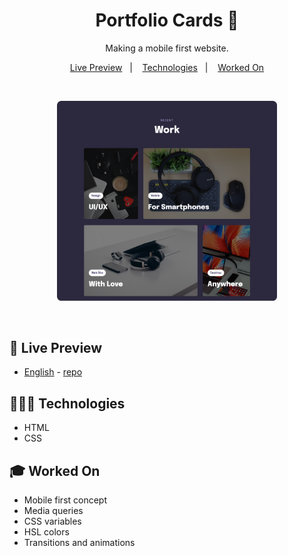 <h1 align="center"> Portfolio Cards 📝 </h1>

<p align="center">
Making a mobile first website. <br/>
</p>

<p align="center">
  <a href="#-live-preview">Live Preview</a>&nbsp;&nbsp;&nbsp;|&nbsp;&nbsp;&nbsp;
  <a href="#-technologies">Technologies</a>&nbsp;&nbsp;&nbsp;|&nbsp;&nbsp;&nbsp;
  <a href="#-worked-on">Worked On</a>
</p>

<br/>

<p align="center">
  <img alt="Portfolio home page." src=".github/portfolio-cards.png" width="70%" />
</p>

<br>

## 📝 Live Preview 

- [English](https://dmm.studio/github/rocketseat/explorer/stage-03/advanced-css/portfolio-cards) - [repo](https://github.com/diegommagno/rocketseat/tree/main/explorer/stage-03/advanced-css/portfolio-cards)


## 🧑🏻‍💻 Technologies

- HTML
- CSS

## 🎓 Worked On

- Mobile first concept
- Media queries
- CSS variables
- HSL colors
- Transitions and animations